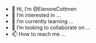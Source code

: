 - 👋 Hi, I’m @ElenoreCottmen
- 👀 I’m interested in ...
- 🌱 I’m currently learning ...
- 💞️ I’m looking to collaborate on ...
- 📫 How to reach me ...

<!---
ElenoreCottmen/ElenoreCottmen is a ✨ special ✨ repository because its `README.md` (this file) appears on your GitHub profile.
You can click the Preview link to take a look at your changes.
--->
